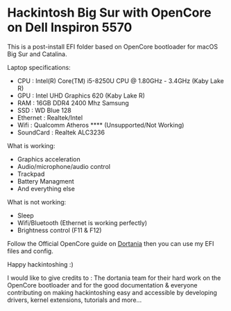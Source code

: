 # Hackintosh Big Sur with OpenCore on Dell Inspiron 5570

This is a post-install EFI folder based on OpenCore bootloader for macOS Big Sur and Catalina.

Laptop specifications:
- CPU : Intel(R) Core(TM) i5-8250U CPU @ 1.80GHz - 3.4GHz (Kaby Lake R)
- GPU : Intel UHD Graphics 620 (Kaby Lake R)
- RAM : 16GB DDR4 2400 Mhz Samsung
- SSD : WD Blue 128
- Ethernet : Realtek/Intel
- Wifi : Qualcomm Atheros **** (Unsupported/Not Working)
- SoundCard : Realtek ALC3236

What is working: 
- Graphics acceleration
- Audio/microphone/audio control
- Trackpad
- Battery Managment
- And everything else

What is not working: 
- Sleep
- Wifi/Bluetooth (Ethernet is working perfectly)
- Brightness control (F11 & F12)

Follow the Official OpenCore guide on [Dortania](https://dortania.github.io/getting-started/) then you can use my EFI files and config.

Happy hackintoshing :)

I would like to give credits to : 
The dortania team for their hard work on the OpenCore bootloader and for the good documentation & everyone contributing on making hackintoshing easy and accessible by developing drivers, kernel extensions, tutorials and more...
